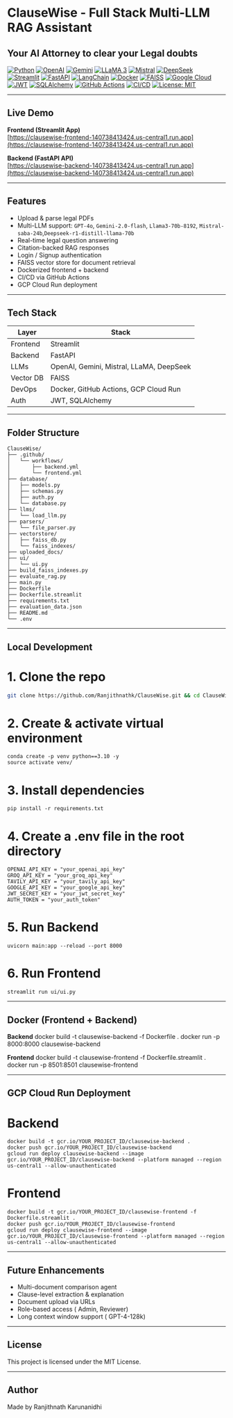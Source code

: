 # ClauseWise - Full Stack Multi-LLM RAG Assistant
## Your AI Attorney to clear your Legal doubts

[![Python](https://img.shields.io/badge/Python-3776AB?style=for-the-badge&logo=python&logoColor=white)](https://python.org)
[![OpenAI](https://img.shields.io/badge/OpenAI-412991?style=for-the-badge&logo=openai&logoColor=white)](https://openai.com)
[![Gemini](https://img.shields.io/badge/Gemini-8E75B2?style=for-the-badge&logo=google&logoColor=white)](https://gemini.google.com/)
[![LLaMA 3](https://img.shields.io/badge/LLaMA3-0054B1?style=for-the-badge&logo=meta&logoColor=white)](https://ai.meta.com/llama/)
[![Mistral](https://img.shields.io/badge/Mistral-4B0082?style=for-the-badge&logo=wind&logoColor=white)](https://mistral.ai/)
[![DeepSeek](https://img.shields.io/badge/DeepSeek-1B1B1B?style=for-the-badge&logo=deepnote&logoColor=white)](https://deepseek.com/)
[![Streamlit](https://img.shields.io/badge/Streamlit-FF4B4B?style=for-the-badge&logo=streamlit&logoColor=white)](https://streamlit.io/)
[![FastAPI](https://img.shields.io/badge/FastAPI-009688?style=for-the-badge&logo=fastapi&logoColor=white)](https://fastapi.tiangolo.com/)
[![LangChain](https://img.shields.io/badge/LangChain-000000?style=for-the-badge&logo=chainlink&logoColor=white)](https://www.langchain.com/)
[![Docker](https://img.shields.io/badge/Docker-2496ED?style=for-the-badge&logo=docker&logoColor=white)](https://www.docker.com/)
[![FAISS](https://img.shields.io/badge/FAISS-2C7BB6?style=for-the-badge&logo=apache&logoColor=white)](https://github.com/facebookresearch/faiss)
[![Google Cloud](https://img.shields.io/badge/Google%20Cloud-4285F4?style=for-the-badge&logo=googlecloud&logoColor=white)](https://cloud.google.com/)
[![JWT](https://img.shields.io/badge/JWT-000000?style=for-the-badge&logo=jsonwebtokens&logoColor=white)](https://jwt.io/)
[![SQLAlchemy](https://img.shields.io/badge/SQLAlchemy-CA504F?style=for-the-badge&logo=python&logoColor=white)](https://www.sqlalchemy.org/)
[![GitHub Actions](https://img.shields.io/badge/GitHub%20Actions-2088FF?style=for-the-badge&logo=githubactions&logoColor=white)](https://github.com/features/actions)
[![CI/CD](https://img.shields.io/badge/CI%2FCD-AEC0D6?style=for-the-badge&logo=github&logoColor=black)](https://en.wikipedia.org/wiki/CI/CD)
[![License: MIT](https://img.shields.io/badge/License-MIT-yellow?style=for-the-badge)](https://opensource.org/licenses/MIT)

---

## Live Demo

**Frontend (Streamlit App)**  
 [https://clausewise-frontend-140738413424.us-central1.run.app](https://clausewise-frontend-140738413424.us-central1.run.app)

**Backend (FastAPI API)**  
 [https://clausewise-backend-140738413424.us-central1.run.app](https://clausewise-backend-140738413424.us-central1.run.app)

---

## Features

- Upload & parse legal PDFs  
- Multi-LLM support: `GPT-4o`, `Gemini-2.0-flash`, `Llama3-70b-8192`, `Mistral-saba-24b`,`Deepseek-r1-distill-llama-70b`
- Real-time legal question answering  
- Citation-backed RAG responses  
- Login / Signup authentication   
- FAISS vector store for document retrieval  
- Dockerized frontend + backend  
- CI/CD via GitHub Actions  
- GCP Cloud Run deployment

---

## Tech Stack

| Layer       | Stack                                  |
|-------------|----------------------------------------|
| Frontend    | Streamlit                              |
| Backend     | FastAPI                                |
| LLMs        | OpenAI, Gemini, Mistral, LLaMA, DeepSeek |
| Vector DB   | FAISS                                  |
| DevOps      | Docker, GitHub Actions, GCP Cloud Run  |
| Auth        | JWT, SQLAlchemy                        |

---

## Folder Structure

```
ClauseWise/
├── .github/
│   └── workflows/
│       ├── backend.yml
│       └── frontend.yml
├── database/
│   ├── models.py
│   ├── schemas.py
│   ├── auth.py
│   └── database.py
├── llms/
│   └── load_llm.py
├── parsers/
│   └── file_parser.py
├── vectorstore/
│   ├── faiss_db.py
│   └── faiss_indexes/
├── uploaded_docs/
├── ui/
│   └── ui.py
├── build_faiss_indexes.py
├── evaluate_rag.py
├── main.py
├── Dockerfile
├── Dockerfile.streamlit
├── requirements.txt
├── evaluation_data.json
├── README.md
└── .env

```

---

## Local Development


# 1. Clone the repo
```bash
git clone https://github.com/Ranjithnathk/ClauseWise.git && cd ClauseWise
```

# 2. Create & activate virtual environment
```
conda create -p venv python==3.10 -y 
source activate venv/
```

# 3. Install dependencies
```
pip install -r requirements.txt
```

# 4. Create a .env file in the root directory 
```
OPENAI_API_KEY = "your_openai_api_key"
GROQ_API_KEY = "your_groq_api_key"
TAVILY_API_KEY = "your_tavily_api_key"
GOOGLE_API_KEY = "your_google_api_key"
JWT_SECRET_KEY = "your_jwt_secret_key"
AUTH_TOKEN = "your_auth_token"
```

# 5. Run Backend
```
uvicorn main:app --reload --port 8000
```

# 6. Run Frontend
```
streamlit run ui/ui.py
```

---

## Docker (Frontend + Backend)
**Backend**
docker build -t clausewise-backend -f Dockerfile .
docker run -p 8000:8000 clausewise-backend

**Frontend**
docker build -t clausewise-frontend -f Dockerfile.streamlit .
docker run -p 8501:8501 clausewise-frontend

---

## GCP Cloud Run Deployment

# Backend
```
docker build -t gcr.io/YOUR_PROJECT_ID/clausewise-backend .
docker push gcr.io/YOUR_PROJECT_ID/clausewise-backend
gcloud run deploy clausewise-backend --image gcr.io/YOUR_PROJECT_ID/clausewise-backend --platform managed --region us-central1 --allow-unauthenticated
```

# Frontend
```
docker build -t gcr.io/YOUR_PROJECT_ID/clausewise-frontend -f Dockerfile.streamlit .
docker push gcr.io/YOUR_PROJECT_ID/clausewise-frontend
gcloud run deploy clausewise-frontend --image gcr.io/YOUR_PROJECT_ID/clausewise-frontend --platform managed --region us-central1 --allow-unauthenticated
```

---

## Future Enhancements

- Multi-document comparison agent
- Clause-level extraction & explanation
- Document upload via URLs
- Role-based access ( Admin, Reviewer)
- Long context window support ( GPT-4-128k)

---

## License

This project is licensed under the MIT License.

---

## Author

Made by Ranjithnath Karunanidhi